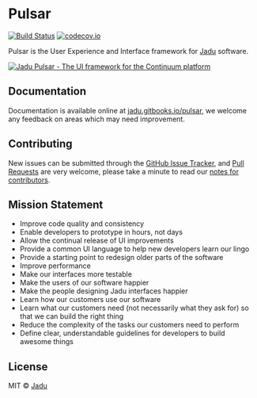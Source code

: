 # Pulsar

[![Build Status](https://travis-ci.org/jadu/pulsar.svg?branch=develop)](https://travis-ci.org/jadu/pulsar) [![codecov.io](https://codecov.io/github/jadu/pulsar/coverage.svg?branch=develop)](https://codecov.io/github/jadu/pulsar?branch=develop)

Pulsar is the User Experience and Interface framework for [Jadu](http://jadu.net) software.

[![Jadu Pulsar - The UI framework for the Continuum platform](../images/youtube.jpg)](https://www.youtube.com/watch?v=rmGUTvuBvdw)

## Documentation

Documentation is available online at [jadu.gitbooks.io/pulsar](https://jadu.gitbooks.io/pulsar/), we welcome any feedback on areas which may need improvement.

## Contributing

New issues can be submitted through the [GitHub Issue Tracker](https://github.com/jadu/pulsar/issues), and [Pull Requests](https://github.com/jadu/pulsar/pulls) are very welcome, please take a minute to read our [notes for contributors](https://jadu.gitbooks.io/pulsar/content/contributing.html).

## Mission Statement

* Improve code quality and consistency
* Enable developers to prototype in hours, not days
* Allow the continual release of UI improvements
* Provide a common UI language to help new developers learn our lingo
* Provide a starting point to redesign older parts of the software
* Improve performance
* Make our interfaces more testable
* Make the users of our software happier
* Make the people designing Jadu interfaces happier
* Learn how our customers use our software
* Learn what our customers need (not necessarily what they ask for) so that we can build the right thing
* Reduce the complexity of the tasks our customers need to perform
* Define clear, understandable guidelines for developers to build awesome things

## License

MIT © [Jadu](http://jadu.net)
